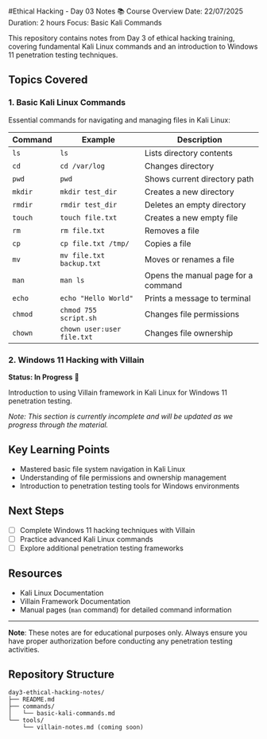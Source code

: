 #Ethical Hacking - Day 03 Notes
📚 Course Overview
Date: 22/07/2025 
Duration: 2 hours
Focus: Basic Kali Commands

This repository contains notes from Day 3 of ethical hacking training, covering fundamental Kali Linux commands and an introduction to Windows 11 penetration testing techniques.

## Topics Covered

### 1. Basic Kali Linux Commands

Essential commands for navigating and managing files in Kali Linux:

| Command | Example | Description |
|---------|---------|-------------|
| `ls` | `ls` | Lists directory contents |
| `cd` | `cd /var/log` | Changes directory |
| `pwd` | `pwd` | Shows current directory path |
| `mkdir` | `mkdir test_dir` | Creates a new directory |
| `rmdir` | `rmdir test_dir` | Deletes an empty directory |
| `touch` | `touch file.txt` | Creates a new empty file |
| `rm` | `rm file.txt` | Removes a file |
| `cp` | `cp file.txt /tmp/` | Copies a file |
| `mv` | `mv file.txt backup.txt` | Moves or renames a file |
| `man` | `man ls` | Opens the manual page for a command |
| `echo` | `echo "Hello World"` | Prints a message to terminal |
| `chmod` | `chmod 755 script.sh` | Changes file permissions |
| `chown` | `chown user:user file.txt` | Changes file ownership |

### 2. Windows 11 Hacking with Villain

**Status: In Progress** 🚧

Introduction to using Villain framework in Kali Linux for Windows 11 penetration testing.

*Note: This section is currently incomplete and will be updated as we progress through the material.*

## Key Learning Points

- Mastered basic file system navigation in Kali Linux
- Understanding of file permissions and ownership management
- Introduction to penetration testing tools for Windows environments

## Next Steps

- [ ] Complete Windows 11 hacking techniques with Villain
- [ ] Practice advanced Kali Linux commands
- [ ] Explore additional penetration testing frameworks

## Resources

- Kali Linux Documentation
- Villain Framework Documentation
- Manual pages (`man` command) for detailed command information

---

**Note**: These notes are for educational purposes only. Always ensure you have proper authorization before conducting any penetration testing activities.

## Repository Structure

```
day3-ethical-hacking-notes/
├── README.md
├── commands/
│   └── basic-kali-commands.md
└── tools/
    └── villain-notes.md (coming soon)
```
